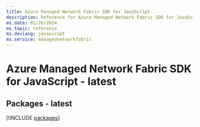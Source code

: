 ```yaml
---
title: Azure Managed Network Fabric SDK for JavaScript
description: Reference for Azure Managed Network Fabric SDK for JavaScript
ms.date: 01/26/2024
ms.topic: reference
ms.devlang: javascript
ms.service: managednetworkfabric
---
```

# Azure Managed Network Fabric SDK for JavaScript - latest
## Packages - latest
[!INCLUDE [packages](managed-network-fabric-index.md)]
